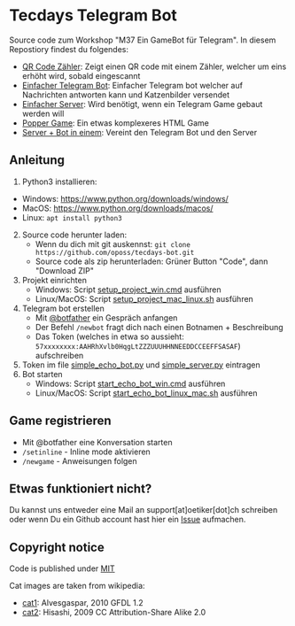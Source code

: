 # Tecdays Telegram Bot

Source code zum Workshop "M37 Ein GameBot für Telegram". In diesem Repostiory findest du folgendes:

- [QR Code Zähler](playground/qr_code_receiver.py): Zeigt einen QR code mit einem Zähler, welcher um eins erhöht wird,
  sobald eingescannt
- [Einfacher Telegram Bot](playground/simple_echo_bot.py): Einfacher Telegram bot welcher auf Nachrichten antworten kann
  und Katzenbilder versendet
- [Einfacher Server](playground/simple_server.py): Wird benötigt, wenn ein Telegram Game gebaut werden will
- [Popper Game](public/popper.html): Ein etwas komplexeres HTML Game
- [Server + Bot in einem](sanicbot/__init__.py): Vereint den Telegram Bot und den Server

## Anleitung

1. Python3 installieren:

- Windows: https://www.python.org/downloads/windows/
- MacOS: https://www.python.org/downloads/macos/
- Linux: `apt install python3`

2. Source code herunter laden:
    - Wenn du dich mit git auskennst: `git clone https://github.com/oposs/tecdays-bot.git`
    - Source code als zip herunterladen: Grüner Button "Code", dann "Download ZIP"
3. Projekt einrichten
    - Windows: Script [setup_project_win.cmd](setup_project_win.cmd) ausführen
    - Linux/MacOS: Script [setup_project_mac_linux.sh](setup_project_mac_linux.sh) ausführen
4. Telegram bot erstellen
    - Mit [@botfather](https://t.me/botfather) ein Gespräch anfangen
    - Der Befehl `/newbot` fragt dich nach einen Botnamen + Beschreibung
    - Das Token (welches in etwa so aussieht: `57xxxxxxxx:AAHRhXvlb0HqgLtZZZUUUHHNNEEDDCCEEFFSASAF`) aufschreiben
5. Token im file [simple_echo_bot.py](playground/simple_echo_bot.py) und [simple_server.py](playground/simple_server.py)
   eintragen
6. Bot starten
    - Windows: Script [start_echo_bot_win.cmd](playground/start_echo_bot_win.cmd) ausführen
    - Linux/MacOS: Script [start_echo_bot_linux_mac.sh](playground/start_echo_bot_linux_mac.sh) ausführen
    

## Game registrieren

- Mit @botfather eine Konversation starten
- `/setinline` - Inline mode aktivieren
- `/newgame` - Anweisungen folgen

## Etwas funktioniert nicht?

Du kannst uns entweder eine Mail an support[at]oetiker[dot]ch schreiben oder wenn Du ein Github account hast hier
ein [Issue](https://github.com/oposs/tecdays-bot/issues/new) aufmachen.

## Copyright notice

Code is published under [MIT](LICENSE.md)

Cat images are taken from wikipedia:

- [cat1](playground/public/cats/catO1.jpg): Alvesgaspar, 2010 GFDL 1.2
- [cat2](playground/public/cats/catO2.jpg): Hisashi, 2009 CC Attribution-Share Alike 2.0